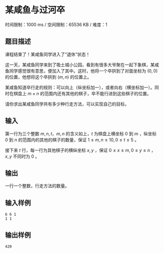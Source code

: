 # 某咸鱼与过河卒

时间限制：1000 ms / 空间限制：65536 KB / 难度：1

## 题目描述

课程结束了！某咸鱼同学进入了“退休”状态！

这一天，某咸鱼同学来到了吸土城小公园，看到有很多大爷聚在一起下象棋，某咸鱼同学感觉很有意思，便加入了其中。这时，他将一个卒拱到了对面坐标为 $(0,0)$ 的位置，他想将这个卒拱到 $(m,n)$ 的位置上。

某咸鱼知道卒行走的规则：可以向上（纵坐标加一），或者向右（横坐标加一）。同时在棋盘上 $m\times n$ 的范围内还有其他的棋子，卒不能行进到这些棋子的位置。

请你求出某咸鱼同学共有多少种行走方法，可以实现自己的目标。

## 输入

第一行为三个整数 $m,n,t$，$m,n$ 的含义如上，$t$ 为棋盘上横坐标 $0$ 到 $m$ ，纵坐标 $0$ 到 $n$ 的范围内的其他的棋子的数量，保证 $1\le m,n\le 10,0\le t \le5$ 。

接下来 $t$ 行，每一行为其他棋子的横纵坐标 $x,y$ ，保证 $0\le x\le m,0\le y\le n$ ，$x,y$ 不同时为 $0$ 。

## 输出

一行一个整数，行走方法的数量。

## 输入样例

    6 6 1
    1 1

## 输出样例

    420
